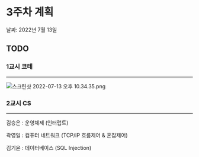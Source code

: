# 3주차 계획

날짜: 2022년 7월 13일

## TODO

### 1교시 코테

---

![스크린샷 2022-07-13 오후 10.34.35.png](3%E1%84%8C%E1%85%AE%E1%84%8E%E1%85%A1%20%E1%84%80%E1%85%A8%E1%84%92%E1%85%AC%E1%86%A8%204314e535d36643caa4182fbfbf8bec09/%E1%84%89%E1%85%B3%E1%84%8F%E1%85%B3%E1%84%85%E1%85%B5%E1%86%AB%E1%84%89%E1%85%A3%E1%86%BA_2022-07-13_%E1%84%8B%E1%85%A9%E1%84%92%E1%85%AE_10.34.35.png)

### 2교시 CS

---

김승은 : 운영체제 (인터럽트)

곽영일 : 컴퓨터 네트워크 (TCP/IP 흐름제어 & 혼잡제어)

김기윤 : 데이터베이스 (SQL Injection)